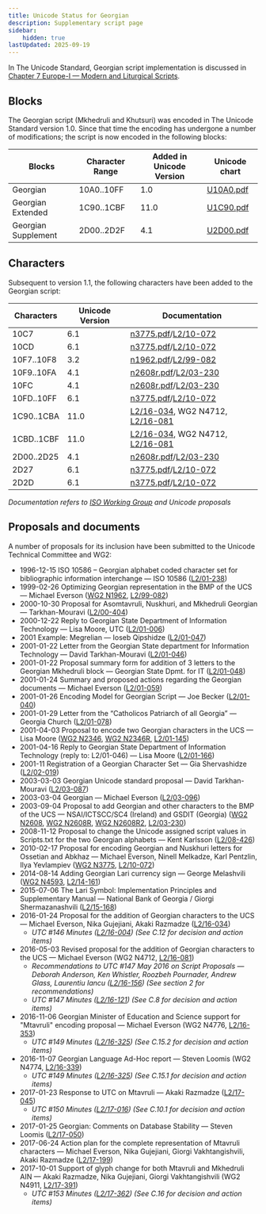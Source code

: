 ```yaml
---
title: Unicode Status for Georgian
description: Supplementary script page
sidebar:
    hidden: true
lastUpdated: 2025-09-19
---
```


In The Unicode Standard, Georgian script implementation is discussed in [Chapter 7 Europe-I — Modern and Liturgical Scripts](https://www.unicode.org/versions/latest/core-spec/chapter-7/#G3360).

## Blocks

The Georgian script (Mkhedruli and Khutsuri) was encoded in The Unicode Standard version 1.0. Since that time the encoding has undergone a number of modifications; the script is now encoded in the following blocks:

| Blocks | Character Range | Added in Unicode Version | Unicode chart |
| ------ | --------------- | ------------------------ | ------------- |
| Georgian | 10A0..10FF | 1.0 | [U10A0.pdf](http://www.unicode.org/charts/PDF/U10A0.pdf) |
| Georgian Extended  | 1C90..1CBF  |  11.0  |  [U1C90.pdf](http://www.unicode.org/charts/PDF/U1C90.pdf) |
| Georgian Supplement | 2D00..2D2F | 4.1 | [U2D00.pdf](http://www.unicode.org/charts/PDF/U2D00.pdf) |

## Characters

Subsequent to version 1.1, the following characters have been added to the Georgian script:

| Characters | Unicode Version | Documentation |
| ---------- | --------------- | ------------- |
| 10C7 | 6.1 | [n3775.pdf](https://www.unicode.org/wg2/docs/n3775.pdf)/[L2/10-072](http://www.unicode.org/cgi-bin/GetMatchingDocs.pl?L2/10-072) |
| 10CD | 6.1 | [n3775.pdf](https://www.unicode.org/wg2/docs/n3775.pdf)/[L2/10-072](http://www.unicode.org/cgi-bin/GetMatchingDocs.pl?L2/10-072) |
| 10F7..10F8 | 3.2 | [n1962.pdf](https://www.unicode.org/wg2/docs/n1962.pdf)/[L2/99-082](http://www.unicode.org/L2/L1999/n1962.pdf) |
| 10F9..10FA | 4.1 | [n2608r.pdf](https://www.unicode.org/wg2/docs/n2608r2.pdf)/[L2/03-230](http://www.unicode.org/cgi-bin/GetMatchingDocs.pl?L2/03-230) |
| 10FC | 4.1 | [n2608r.pdf](https://www.unicode.org/wg2/docs/n2608r2.pdf)/[L2/03-230](http://www.unicode.org/cgi-bin/GetMatchingDocs.pl?L2/03-230) |
| 10FD..10FF | 6.1 | [n3775.pdf](https://www.unicode.org/wg2/docs/n3775.pdf)/[L2/10-072](http://www.unicode.org/cgi-bin/GetMatchingDocs.pl?L2/10-072) |
| 1C90..1CBA  |  11.0  |  [L2/16-034](http://www.unicode.org/cgi-bin/GetMatchingDocs.pl?L2/16-034), WG2 N4712, [L2/16-081](http://www.unicode.org/cgi-bin/GetMatchingDocs.pl?L2/16-081)  |
| 1CBD..1CBF  |  11.0  |  [L2/16-034](http://www.unicode.org/cgi-bin/GetMatchingDocs.pl?L2/16-034), WG2 N4712, [L2/16-081](http://www.unicode.org/cgi-bin/GetMatchingDocs.pl?L2/16-081) |
| 2D00..2D25 | 4.1 | [n2608r.pdf](https://www.unicode.org/wg2/docs/n2608r2.pdf)/[L2/03-230](http://www.unicode.org/cgi-bin/GetMatchingDocs.pl?L2/03-230) |
| 2D27 | 6.1 | [n3775.pdf](https://www.unicode.org/wg2/docs/n3775.pdf)/[L2/10-072](http://www.unicode.org/cgi-bin/GetMatchingDocs.pl?L2/10-072) |
| 2D2D | 6.1 | [n3775.pdf](https://www.unicode.org/wg2/docs/n3775.pdf)/[L2/10-072](http://www.unicode.org/cgi-bin/GetMatchingDocs.pl?L2/10-072) |

_Documentation refers to [ISO Working Group](https://www.unicode.org/wg2/) and Unicode proposals_

## Proposals and documents

A number of proposals for its inclusion have been submitted to the Unicode Technical Committee and WG2:
- 1996-12-15 ISO 10586 – Georgian alphabet coded character set for bibliographic information interchange —   ISO 10586 ([L2/01-238](http://www.unicode.org/cgi-bin/GetMatchingDocs.pl?L2/01-238))
- 1999-02-26 Optimizing Georgian representation in the BMP of the UCS — Michael Everson ([WG2 N1962](https://www.unicode.org/wg2/docs/n1962.pdf), [L2/99-082](http://www.unicode.org/L2/L1999/n1962.pdf))
- 2000-10-30 Proposal for Asomtavruli, Nuskhuri, and Mkhedruli Georgian — Tarkhan-Mouravi ([L2/00-404](http://www.unicode.org/cgi-bin/GetMatchingDocs.pl?L2/00-404))
- 2000-12-22 Reply to Georgian State Department of Information Technology — Lisa Moore, UTC ([L2/01-006](http://www.unicode.org/cgi-bin/GetMatchingDocs.pl?L2/01-006))
- 2001 Example: Megrelian — Ioseb Qipshidze ([L2/01-047](http://www.unicode.org/cgi-bin/GetMatchingDocs.pl?L2/01-047))
- 2001-01-22 Letter from the Georgian State department for Information Technology — David Tarkhan-Mouravi ([L2/01-046](http://www.unicode.org/cgi-bin/GetMatchingDocs.pl?L2/01-046))
- 2001-01-22 Proposal summary form for addition of 3 letters to the Georgian Mkhedruli block — Georgian State Dpmt. for IT ([L2/01-048](http://www.unicode.org/cgi-bin/GetMatchingDocs.pl?L2/01-048))
- 2001-01-24 Summary and proposed actions regarding the Georgian documents — Michael Everson ([L2/01-059](http://www.unicode.org/cgi-bin/GetMatchingDocs.pl?L2/01-059))
- 2001-01-26 Encoding Model for Georgian Script — Joe Becker ([L2/01-040](http://www.unicode.org/cgi-bin/GetMatchingDocs.pl?L2/01-040))
- 2001-01-29 Letter from the “Catholicos Patriarch of all Georgia” — Georgia Church ([L2/01-078](http://www.unicode.org/cgi-bin/GetMatchingDocs.pl?L2/01-078))
- 2001-04-03 Proposal to encode two Georgian characters in the UCS — Lisa Moore ([WG2 N2346](https://www.unicode.org/wg2/docs/n2346.pdf), [WG2 N2346R](https://www.unicode.org/wg2/docs/n2346r.pdf), [L2/01-145](http://www.unicode.org/cgi-bin/GetMatchingDocs.pl?L2/01-145))
- 2001-04-16 Reply to Georgian State Department of Information Technology  (reply to: L2/01-046) — Lisa Moore ([L2/01-166](http://www.unicode.org/cgi-bin/GetMatchingDocs.pl?L2/01-166))
- 2001-11 Registration of a Georgian Character Set — Gia Shervashidze ([L2/02-019](http://www.unicode.org/cgi-bin/GetMatchingDocs.pl?L2/02-019))
- 2003-03-03 Georgian Unicode standard proposal — David Tarkhan-Mouravi ([L2/03-087](http://www.unicode.org/cgi-bin/GetMatchingDocs.pl?L2/03-087))
- 2003-03-04 Georgian — Michael Everson ([L2/03-096](http://www.unicode.org/cgi-bin/GetMatchingDocs.pl?L2/03-096))
- 2003-09-04 Proposal to add Georgian and other characters to the BMP of the UCS — NSAI/ICTSCC/SC4 (Ireland) and GSDIT (Georgia) ([WG2 N2608](https://www.unicode.org/wg2/docs/n2608.pdf), [WG2 N2608R](https://www.unicode.org/wg2/docs/n2608r.pdf), [WG2 N2608R2](https://www.unicode.org/wg2/docs/n2608r2.pdf), [L2/03-230](http://www.unicode.org/cgi-bin/GetMatchingDocs.pl?L2/03-230))
- 2008-11-12 Proposal to change the Unicode assigned script values in Scripts.txt for the two Georgian alphabets — Kent Karlsson ([L2/08-426](http://www.unicode.org/cgi-bin/GetMatchingDocs.pl?L2/08-426))
- 2010-02-17 Proposal for encoding Georgian and Nuskhuri letters for Ossetian and Abkhaz — Michael Everson, Ninell Melkadze, Karl Pentzlin, Ilya Yevlampiev ([WG2 N3775](https://www.unicode.org/wg2/docs/n3775.pdf), [L2/10-072](http://www.unicode.org/cgi-bin/GetMatchingDocs.pl?L2/10-072))
- 2014-08-14 Adding Georgian Lari currency sign — George Melashvili ([WG2 N4593](https://www.unicode.org/wg2/docs/n4593.pdf), [L2/14-161](http://www.unicode.org/cgi-bin/GetMatchingDocs.pl?L2/14-161))
- 2015-07-06 The Lari Symbol: Implementation Principles and Supplementary Manual — National Bank of Georgia / Giorgi Shermazanashvili ([L2/15-168](http://www.unicode.org/cgi-bin/GetMatchingDocs.pl?L2/15-168))
- 2016-01-24 Proposal for the addition of Georgian characters to the UCS — Michael Everson, Nika Gujejiani, Akaki Razmadze ([L2/16-034](http://www.unicode.org/cgi-bin/GetMatchingDocs.pl?L2/16-034))
  - _UTC #146 Minutes ([L2/16-004](http://www.unicode.org/cgi-bin/GetMatchingDocs.pl?L2/16-004)) (See C.12 for decision and action items)_
- 2016-05-03 Revised proposal for the addition of Georgian characters to the UCS — Michael Everson (WG2 N4712, [L2/16-081](http://www.unicode.org/cgi-bin/GetMatchingDocs.pl?L2/16-081))
  - _Recommendations to UTC #147 May 2016 on Script Proposals — Deborah Anderson, Ken Whistler, Roozbeh Pournader, Andrew Glass, Laurentiu Iancu ([L2/16-156](http://www.unicode.org/cgi-bin/GetMatchingDocs.pl?L2/16-156)) (See section 2 for recommendations)_
  - _UTC #147 Minutes ([L2/16-121](http://www.unicode.org/cgi-bin/GetMatchingDocs.pl?L2/16-121)) (See C.8 for decision and action items)_
- 2016-11-06 Georgian Minister of Education and Science support for "Mtavruli" encoding proposal — Michael Everson (WG2 N4776, [L2/16-353](http://www.unicode.org/cgi-bin/GetMatchingDocs.pl?L2/16-353))
  - _UTC #149 Minutes ([L2/16-325](http://www.unicode.org/L2/L2016/16325.htm)) (See C.15.2 for decision and action items)_
- 2016-11-07 Georgian Language Ad-Hoc report — Steven Loomis (WG2 N4774, [L2/16-339](http://www.unicode.org/cgi-bin/GetMatchingDocs.pl?L2/16-339))
  - _UTC #149 Minutes ([L2/16-325](http://www.unicode.org/L2/L2016/16325.htm)) (See C.15.1 for decision and action items)_
- 2017-01-23 Response to UTC on Mtavruli — Akaki Razmadze ([L2/17-045](http://www.unicode.org/cgi-bin/GetMatchingDocs.pl?L2/17-045))
  - _UTC #150 Minutes ([L2/17-016](http://www.unicode.org/L2/L2017/17016.htm)) (See C.10.1 for decision and action items)_
- 2017-01-25 Georgian: Comments on Database Stability — Steven Loomis ([L2/17-050](http://www.unicode.org/cgi-bin/GetMatchingDocs.pl?L2/17-050))
- 2017-06-24 Action plan for the complete representation of Mtavruli characters — Michael Everson, Nika Gujejiani, Giorgi Vakhtangishvili, Akaki Razmadze     ([L2/17-199](http://www.unicode.org/cgi-bin/GetMatchingDocs.pl?L2/17-199))
- 2017-10-01 Support of glyph change for both Mtavruli and Mkhedruli AIN — Akaki Razmadze, Nika Gujejiani, Giorgi Vakhtangishvili (WG2 N4911, [L2/17-391](http://www.unicode.org/cgi-bin/GetMatchingDocs.pl?L2/17-391))
  - _UTC #153 Minutes ([L2/17-362](http://www.unicode.org/L2/L2017/17362.htm)) (See C.16 for decision and action items)_
